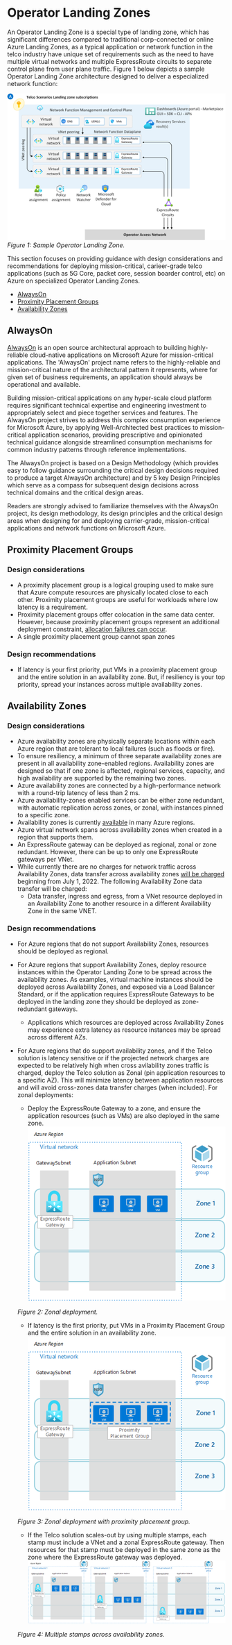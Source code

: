 # Operator Landing Zones

An Operator Landing Zone is a special type of landing zone, which has significant differences compared to traditional corp-connected or online Azure Landing Zones, as a typical application or network function in the telco industry have unique set of requirements such as the need to have multiple virtual networks and multiple ExpressRoute circuits to separete control plane from user plane traffic. Figure 1 below depicts a sample Operator Landing Zone architecture designed to deliver a especialized network function:

![Figure 1: Sample Operator Landing Zone](./sample-operator-landing-zone.png)
_Figure 1: Sample Operator Landing Zone._

This section focuses on providing guidance with design considerations and recommendations for deploying mission-critical, carieer-grade telco applications (such as 5G Core, packet core, session boarder control, etc) on Azure on specialized Operator Landing Zones.

- [AlwaysOn](#alwayson)
- [Proximity Placement Groups](#proximity-placement-groups)
- [Availability Zones](#availability-zones)

## AlwaysOn
[AlwaysOn](https://github.com/azure/alwayson) is an open source architectural approach to building highly-reliable cloud-native applications on Microsoft Azure for mission-critical applications. The 'AlwaysOn' project name refers to the highly-reliable and mission-critical nature of the architectural pattern it represents, where for given set of business requirements, an application should always be operational and available.

Building mission-critical applications on any hyper-scale cloud platform requires significant technical expertise and engineering investment to appropriately select and piece together services and features. The AlwaysOn project strives to address this complex consumption experience for Microsoft Azure, by applying Well-Architected best practices to mission-critical application scenarios, providing prescriptive and opinionated technical guidance alongside streamlined consumption mechanisms for common industry patterns through reference implementations.

The AlwaysOn project is based on a Design Methodology (which provides easy to follow guidance surrounding the critical design decisions required to produce a target AlwaysOn architecture) and by 5 key Design Principles which serve as a compass for subsequent design decisions across technical domains and the critical design areas.

Readers are strongly advised to familiarize themselves with the AlwaysOn project, its design methodology, its design principles and the critical design areas when designing for and deploying carrier-grade, mission-critical applications and network functions on Microsoft Azure.

## Proximity Placement Groups

### Design considerations

- A proximity placement group is a logical grouping used to make sure that Azure compute resources are physically located close to each other. Proximity placement groups are useful for workloads where low latency is a requirement.
- Proximity placement groups offer colocation in the same data center. However, because proximity placement groups represent an additional deployment constraint, [allocation failures can occur](https://docs.microsoft.com/azure/virtual-machines/co-location#what-to-expect-when-using-proximity-placement-groups).
- A single proximity placement group cannot span zones

### Design recommendations

- If latency is your first priority, put VMs in a proximity placement group and the entire solution in an availability zone. But, if resiliency is your top priority, spread your instances across multiple availability zones.

## Availability Zones

### Design considerations

- Azure availability zones are physically separate locations within each Azure region that are tolerant to local failures (such as floods or fire).
- To ensure resiliency, a minimum of three separate availability zones are present in all availability zone-enabled regions. Availability zones are designed so that if one zone is affected, regional services, capacity, and high availability are supported by the remaining two zones.
- Azure availability zones are connected by a high-performance network with a round-trip latency of less than 2 ms.
- Azure availability-zones enabled services can be either zone redundant, with automatic replication across zones, or zonal, with instances pinned to a specific zone.
- Availability zones is currently [available](https://docs.microsoft.com/azure/availability-zones/az-overview#azure-regions-with-availability-zones) in many Azure regions.
- Azure virtual network spans across availability zones when created in a region that supports them.
- An ExpressRoute gateway can be deployed as regional, zonal or zone redundant. However, there can be up to only one ExpressRoute gateways per VNet.
- While currently there are no charges for network traffic across Availability Zones, data transfer across availability zones [will be charged](https://azure.microsoft.com/pricing/details/bandwidth/) beginning from July 1, 2022. The following Availability Zone data transfer will be charged:
  - Data transfer, ingress and egress, from a VNet resource deployed in an Availability Zone to another resource in a different Availability Zone in the same VNET.

### Design recommendations

- For Azure regions that do not support Availability Zones, resources should be deployed as regional.
- For Azure regions that support Availability Zones, deploy resource instances within the Operator Landing Zone to be spread across the availability zones. As examples, virtual machine instances should be deployed across Availability Zones, and exposed via a Load Balancer Standard, or if the application requires ExpressRoute Gateways to be deployed in the landing zone they should be deployed as zone-redundant gateways.
  - Applications which resources are deployed across Availability Zones may experience extra latency as resource instances may be spread across different AZs.
- For Azure regions that do support availability zones, and if the Telco solution is latency sensitive or if the projected network charges are expected to be relatively high when cross avilability zones traffic is charged, deploy the Telco solution as Zonal (pin application resources to a specific AZ). This will minimize latency between application resources and will avoid cross-zones data transfer charges (when included). For zonal deployments:
  - Deploy the ExpressRoute Gateway to a zone, and ensure the application resources (such as VMs) are also deployed in the same zone.
  ![Figure 2: Zonal deployment](./zonal-deployment.png)

  _Figure 2: Zonal deployment._
  - If latency is the first priority, put VMs in a Proximity Placement Group and the entire solution in an availability zone.
  ![Figure 3: Zonal deployment with proximity placement group](./zonal-deployment-ppg.png)

  _Figure 3: Zonal deployment with proximity placement group._
  - If the Telco solution scales-out by using multiple stamps, each stamp must include a VNet and a zonal ExpressRoute gateway. Then resources for that stamp must be deployed in the same zone as the zone where the ExpressRoute gateway was deployed.
  ![Figure 4: Multiple stamps across availability zones](./zonal-deployment-multiple-stamps.png)

   _Figure 4: Multiple stamps across availability zones._
